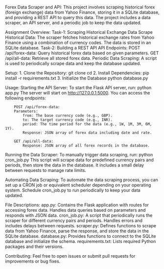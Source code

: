 Forex Data Scraper and API:
        This project involves scraping historical forex (foreign exchange) data from Yahoo Finance, storing it in a SQLite database, and providing a REST API to query this data. The project includes a data scraper, an API server, and a periodic job to keep the data updated.

Assignment Overview:
    Task-1: Scraping Historical Exchange Data
        Scrape Historical Data:
            The scraper fetches historical exchange rates from Yahoo Finance using a combination of currency codes.
            The data is stored in an SQLite database.
    Task-2: Building a REST API
        API Endpoints:
            POST /api/forex-data: Query historical forex data based on given parameters.
            GET /api/all-data: Retrieve all stored forex data.
        Periodic Data Scraping:
            A script is used to periodically scrape data and keep the database updated.

Setup:
    1. Clone the Repository:
        git clone <repository-url>
        cd <repository-directory>
    2. Install Dependencies:
        pip install -r requirements.txt
    3. Initialize the Database
        python database.py

Usage:
    Starting the API Server:
        To start the Flask API server, run:
            python app.py
    The server will start on http://127.0.0.1:5000. You can access the following endpoints:

        POST /api/forex-data:
        Parameters:
            from: The base currency code (e.g., GBP).
            to: The target currency code (e.g., INR).
            period: The time period for the data (e.g., 1W, 1M, 3M, 6M, 1Y).
            Response: JSON array of forex data including date and rate.

        GET /api/all-data:
            Response: JSON array of all forex records in the database.

Running the Data Scraper:
    To manually trigger data scraping, run: python cron_job.py
        This script will scrape data for predefined currency pairs and periods, then store the data in the database. It includes a small delay between requests to manage rate limits.


Automating Data Scraping:
    To automate the data scraping process, you can set up a CRON job or equivalent scheduler depending on your operating system. Schedule cron_job.py to run periodically to keep your data updated.

File Descriptions:
    app.py: 
        Contains the Flask application with routes for accessing forex data. Handles data queries based on parameters and responds with JSON data.
    cron_job.py: 
        A script that periodically runs the scraper for different currency pairs and periods. Handles errors and includes delays between requests.
    scraper.py:
         Defines functions to scrape data from Yahoo Finance, parse the response, and store the data in the SQLite database.
    database.py: 
        Provides functions to connect to the SQLite database and initialize the schema.
    requirements.txt: 
        Lists required Python packages and their versions.

Contributing:
    Feel free to open issues or submit pull requests for improvements or bug fixes.

